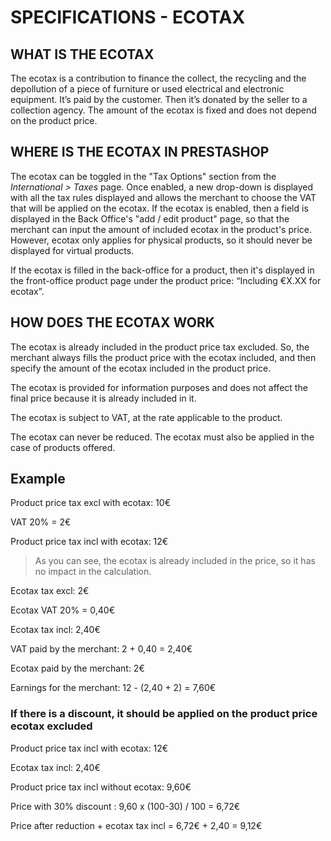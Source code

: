 # SPECIFICATIONS - ECOTAX

## WHAT IS THE ECOTAX

The ecotax is a contribution to finance the collect, the recycling and the depollution of a piece of furniture or used electrical and electronic equipment. 
It’s paid by the customer. Then it’s donated by the seller to a collection agency. The amount of the ecotax is fixed and does not depend on the product price.

## WHERE IS THE ECOTAX IN PRESTASHOP

The ecotax can be toggled in the "Tax Options" section from the _International > Taxes_ page.
Once enabled, a new drop-down is displayed with all the tax rules displayed and allows the merchant to choose the VAT that will be applied on the ecotax.
If the ecotax is enabled, then a field is displayed in the Back Office's "add / edit product" page, so that the merchant can input the amount of included ecotax in the product's price.
However, ecotax only applies for physical products, so it should never be displayed for virtual products. 

If the ecotax is filled in the back-office for a product, then it's displayed in the front-office product page under the product price: “Including €X.XX for ecotax”. 

## HOW DOES THE ECOTAX WORK

The ecotax is already included in the product price tax excluded. So, the merchant always fills the product price with the ecotax included, and then specify the amount of the ecotax included in the product price. 

The ecotax is provided for information purposes and does not affect the final price because it is already included in it.

The ecotax is subject to VAT, at the rate applicable to the product.

The ecotax can never be reduced. The ecotax must also be applied in the case of products offered.

## Example

Product price tax excl with ecotax: 10€

VAT 20% = 2€

Product price tax incl with ecotax: 12€

> As you can see, the ecotax is already included in the price, so it has no impact in the calculation.

Ecotax tax excl: 2€

Ecotax VAT 20% = 0,40€

Ecotax tax incl: 2,40€


VAT paid by the merchant: 2 + 0,40 = 2,40€

Ecotax paid by the merchant: 2€

Earnings for the merchant: 12 - (2,40 + 2) = 7,60€

### If there is a discount, it should be applied on the product price ecotax excluded

Product price tax incl with ecotax: 12€

Ecotax tax incl: 2,40€

Product price tax incl without ecotax: 9,60€

Price with 30% discount : 9,60 x (100-30) / 100 = 6,72€

Price after reduction + ecotax tax incl = 6,72€ + 2,40 = 9,12€
